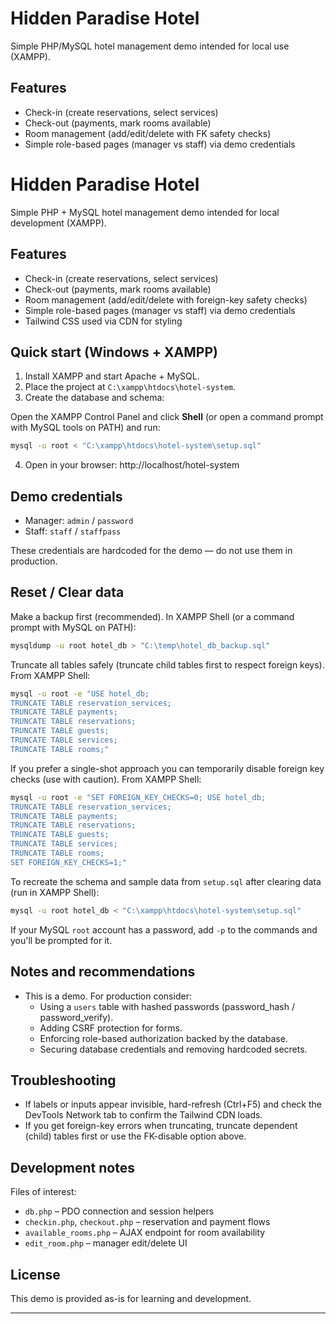 # Hidden Paradise Hotel

Simple PHP/MySQL hotel management demo intended for local use (XAMPP).

## Features
- Check-in (create reservations, select services)
- Check-out (payments, mark rooms available)
- Room management (add/edit/delete with FK safety checks)
- Simple role-based pages (manager vs staff) via demo credentials
# Hidden Paradise Hotel

Simple PHP + MySQL hotel management demo intended for local development (XAMPP).

## Features
- Check-in (create reservations, select services)
- Check-out (payments, mark rooms available)
- Room management (add/edit/delete with foreign-key safety checks)
- Simple role-based pages (manager vs staff) via demo credentials
- Tailwind CSS used via CDN for styling

## Quick start (Windows + XAMPP)
1. Install XAMPP and start Apache + MySQL.
2. Place the project at `C:\xampp\htdocs\hotel-system`.
3. Create the database and schema:

Open the XAMPP Control Panel and click **Shell** (or open a command prompt with MySQL tools on PATH) and run:

```bash
mysql -u root < "C:\xampp\htdocs\hotel-system\setup.sql"
```

4. Open in your browser: http://localhost/hotel-system

## Demo credentials
- Manager: `admin` / `password`
- Staff: `staff` / `staffpass`

These credentials are hardcoded for the demo — do not use them in production.

## Reset / Clear data
Make a backup first (recommended). In XAMPP Shell (or a command prompt with MySQL on PATH):

```bash
mysqldump -u root hotel_db > "C:\temp\hotel_db_backup.sql"
```

Truncate all tables safely (truncate child tables first to respect foreign keys). From XAMPP Shell:

```bash
mysql -u root -e "USE hotel_db;
TRUNCATE TABLE reservation_services;
TRUNCATE TABLE payments;
TRUNCATE TABLE reservations;
TRUNCATE TABLE guests;
TRUNCATE TABLE services;
TRUNCATE TABLE rooms;"
```

If you prefer a single-shot approach you can temporarily disable foreign key checks (use with caution). From XAMPP Shell:

```bash
mysql -u root -e "SET FOREIGN_KEY_CHECKS=0; USE hotel_db;
TRUNCATE TABLE reservation_services;
TRUNCATE TABLE payments;
TRUNCATE TABLE reservations;
TRUNCATE TABLE guests;
TRUNCATE TABLE services;
TRUNCATE TABLE rooms;
SET FOREIGN_KEY_CHECKS=1;"
```

To recreate the schema and sample data from `setup.sql` after clearing data (run in XAMPP Shell):

```bash
mysql -u root hotel_db < "C:\xampp\htdocs\hotel-system\setup.sql"
```

If your MySQL `root` account has a password, add `-p` to the commands and you'll be prompted for it.

## Notes and recommendations
- This is a demo. For production consider:
  - Using a `users` table with hashed passwords (password_hash / password_verify).
  - Adding CSRF protection for forms.
  - Enforcing role-based authorization backed by the database.
  - Securing database credentials and removing hardcoded secrets.

## Troubleshooting
- If labels or inputs appear invisible, hard-refresh (Ctrl+F5) and check the DevTools Network tab to confirm the Tailwind CDN loads.
- If you get foreign-key errors when truncating, truncate dependent (child) tables first or use the FK-disable option above.

## Development notes
Files of interest:
- `db.php` – PDO connection and session helpers
- `checkin.php`, `checkout.php` – reservation and payment flows
- `available_rooms.php` – AJAX endpoint for room availability
- `edit_room.php` – manager edit/delete UI

## License
This demo is provided as-is for learning and development.

---









